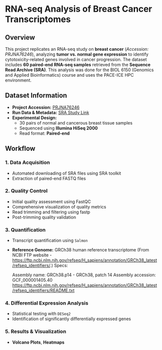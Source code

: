 # RNA-seq Analysis of Breast Cancer Transcriptomes

## Overview
This project replicates an RNA-seq study on **breast cancer** (*Accession: PRJNA76246*), analyzing **tumor vs. normal gene expression** to identify cytotoxicity-related genes involved in cancer progression. The dataset includes **60 paired-end RNA-seq samples** retrieved from the **Sequence Read Archive (SRA)**. This analysis was done for the BIOL 6150 (Genomics and Applied Bioinformatics) course and uses the PACE-ICE HPC environment. 

## Dataset Information
- **Project Accession:** [PRJNA76246](https://www.ncbi.nlm.nih.gov/bioproject/PRJNA76246)
- **Run Data & Metadata:** [SRA Study Link](https://www.ncbi.nlm.nih.gov/Traces/study/?acc=SRP336638&o=acc_s%3Aa)
- **Experimental Design:**
  - 30 pairs of normal and cancerous breast tissue samples
  - Sequenced using **Illumina HiSeq 2000**
  - Read format: **Paired-end**

## Workflow
### 1. Data Acquisition
- Automated downloading of SRA files using SRA toolkit 
- Extraction of paired-end FASTQ files

### 2. Quality Control
- Initial quality assessment using FastQC
- Comprehensive visualization of quality metrics
- Read trimming and filtering using fastp
- Post-trimming quality validation

### 3. Quantification
- Transcript quantification using `Salmon`
- **Reference Genome:** GRCh38 human reference transcriptome (From NCBI FTP website - https://ftp.ncbi.nlm.nih.gov/refseq/H_sapiens/annotation/GRCh38_latest/refseq_identifiers/.)
Specs:

    Assembly name: GRCh38.p14 - GRCh38, patch 14
    Assembly accession: GCF_000001405.40
    https://ftp.ncbi.nlm.nih.gov/refseq/H_sapiens/annotation/GRCh38_latest/refseq_identifiers/README.txt

### 4. Differential Expression Analysis
- Statistical testing with `DESeq2`
- Identification of significantly differentially expressed genes

### 5. Results & Visualization
- **Volcano Plots**, **Heatmaps**


